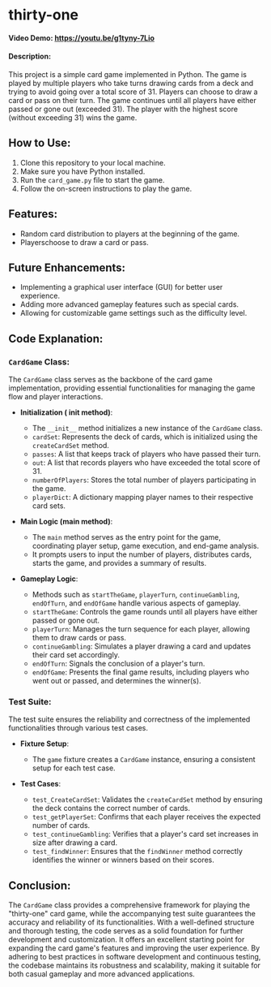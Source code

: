 # thirty-one
#### Video Demo:  <https://youtu.be/g1tyny-7Lio>

#### Description:
This project is a simple card game implemented in Python. The game is played by multiple players who take turns drawing cards from a deck and trying to avoid going over a total score of 31. Players can choose to draw a card or pass on their turn. The game continues until all players have either passed or gone out (exceeded 31). The player with the highest score (without exceeding 31) wins the game.

## How to Use:
1. Clone this repository to your local machine.
2. Make sure you have Python installed.
3. Run the `card_game.py` file to start the game.
4. Follow the on-screen instructions to play the game.

## Features:
- Random card distribution to players at the beginning of the game.
- Playerschoose to draw a card or pass.

## Future Enhancements:
- Implementing a graphical user interface (GUI) for better user experience.
- Adding more advanced gameplay features such as special cards.
- Allowing for customizable game settings such as the difficulty level.

## Code Explanation:

### `CardGame` Class:

The `CardGame` class serves as the backbone of the card game implementation, providing essential functionalities for managing the game flow and player interactions.

- **Initialization ( __init__ method)**:
  - The `__init__` method initializes a new instance of the `CardGame` class.
  - `cardSet`: Represents the deck of cards, which is initialized using the `createCardSet` method.
  - `passes`: A list that keeps track of players who have passed their turn.
  - `out`: A list that records players who have exceeded the total score of 31.
  - `numberOfPlayers`: Stores the total number of players participating in the game.
  - `playerDict`: A dictionary mapping player names to their respective card sets.

- **Main Logic (main method)**:
  - The `main` method serves as the entry point for the game, coordinating player setup, game execution, and end-game analysis.
  - It prompts users to input the number of players, distributes cards, starts the game, and provides a summary of results.

- **Gameplay Logic**:
  - Methods such as `startTheGame`, `playerTurn`, `continueGambling`, `endOfTurn`, and `endOfGame` handle various aspects of gameplay.
  - `startTheGame`: Controls the game rounds until all players have either passed or gone out.
  - `playerTurn`: Manages the turn sequence for each player, allowing them to draw cards or pass.
  - `continueGambling`: Simulates a player drawing a card and updates their card set accordingly.
  - `endOfTurn`: Signals the conclusion of a player's turn.
  - `endOfGame`: Presents the final game results, including players who went out or passed, and determines the winner(s).

### Test Suite:

The test suite ensures the reliability and correctness of the implemented functionalities through various test cases.

- **Fixture Setup**:
  - The `game` fixture creates a `CardGame` instance, ensuring a consistent setup for each test case.

- **Test Cases**:
  - `test_CreateCardSet`: Validates the `createCardSet` method by ensuring the deck contains the correct number of cards.
  - `test_getPlayerSet`: Confirms that each player receives the expected number of cards.
  - `test_continueGambling`: Verifies that a player's card set increases in size after drawing a card.
  - `test_findWinner`: Ensures that the `findWinner` method correctly identifies the winner or winners based on their scores.

## Conclusion:

The `CardGame` class provides a comprehensive framework for playing the "thirty-one" card game, while the accompanying test suite guarantees the accuracy and reliability of its functionalities. With a well-defined structure and thorough testing, the code serves as a solid foundation for further development and customization. It offers an excellent starting point for expanding the card game's features and improving the user experience. By adhering to best practices in software development and continuous testing, the codebase maintains its robustness and scalability, making it suitable for both casual gameplay and more advanced applications.
